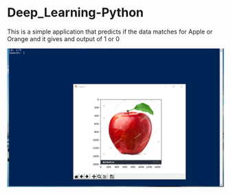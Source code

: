 ﻿# Deep_Learning-Python
 This is a simple application  that predicts if the data matches for Apple or Orange and it gives and output of 1 or 0 

<img src="https://raw.githubusercontent.com/Dashermankiller/Deep_Learning-Python/master/readme.PNG?token=ANAFJDnLb_zxqCrgP0z1TeC84c467Balks5cNEuzwA%3D%3D" data-canonical-src="#"/>
